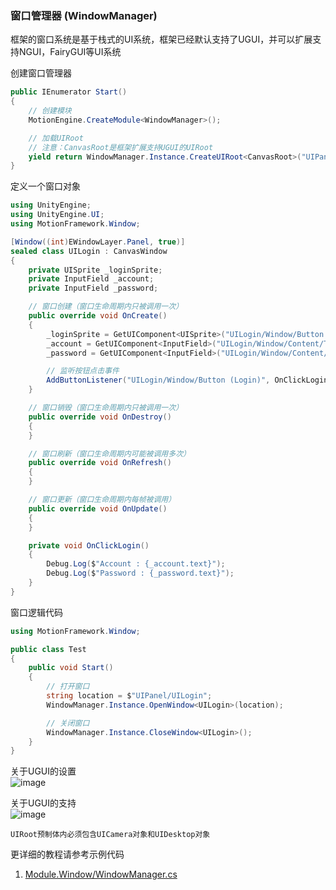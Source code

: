 ### 窗口管理器 (WindowManager)

框架的窗口系统是基于栈式的UI系统，框架已经默认支持了UGUI，并可以扩展支持NGUI，FairyGUI等UI系统

创建窗口管理器
```C#
public IEnumerator Start()
{
	// 创建模块
	MotionEngine.CreateModule<WindowManager>();

	// 加载UIRoot
	// 注意：CanvasRoot是框架扩展支持UGUI的UIRoot
	yield return WindowManager.Instance.CreateUIRoot<CanvasRoot>("UIPanel/UIRoot");
}
```

定义一个窗口对象
```C#
using UnityEngine;
using UnityEngine.UI;
using MotionFramework.Window;

[Window((int)EWindowLayer.Panel, true)]
sealed class UILogin : CanvasWindow
{
	private UISprite _loginSprite;
	private InputField _account;
	private InputField _password;

	// 窗口创建（窗口生命周期内只被调用一次）
	public override void OnCreate()
	{
		_loginSprite = GetUIComponent<UISprite>("UILogin/Window/Button (Login)");
		_account = GetUIComponent<InputField>("UILogin/Window/Content/Text Field (Username)");
		_password = GetUIComponent<InputField>("UILogin/Window/Content/Text Field (Password)");

		// 监听按钮点击事件
		AddButtonListener("UILogin/Window/Button (Login)", OnClickLogin);
	}

	// 窗口销毁（窗口生命周期内只被调用一次）
	public override void OnDestroy()
	{
	}

	// 窗口刷新（窗口生命周期内可能被调用多次）
	public override void OnRefresh()
	{
	}

	// 窗口更新（窗口生命周期内每帧被调用）
	public override void OnUpdate()
	{
	}

	private void OnClickLogin()
	{
		Debug.Log($"Account : {_account.text}");
		Debug.Log($"Password : {_password.text}");
	}
}
```

窗口逻辑代码
```C#
using MotionFramework.Window;

public class Test
{
	public void Start()
	{
		// 打开窗口
		string location = $"UIPanel/UILogin";
		WindowManager.Instance.OpenWindow<UILogin>(location);

		// 关闭窗口
		WindowManager.Instance.CloseWindow<UILogin>();
	}
}
```

关于UGUI的设置  
![image](https://github.com/gmhevinci/MotionFramework/raw/master/Docs/Image/WindowModule2.png)

关于UGUI的支持  
![image](https://github.com/gmhevinci/MotionFramework/raw/master/Docs/Image/WindowModule1.png)
```
UIRoot预制体内必须包含UICamera对象和UIDesktop对象
```

更详细的教程请参考示例代码
1. [Module.Window/WindowManager.cs](https://github.com/gmhevinci/MotionFramework/blob/master/Assets/MotionFramework/Scripts/Runtime/Module/Module.Window/WindowManager.cs)